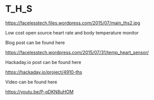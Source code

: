 # T_H_S

https://facelesstech.files.wordpress.com/2015/07/main_ths2.jpg

Low cost open source heart rate and body temperature monitor

Blog post can be found here

https://facelesstech.wordpress.com/2015/07/31/temp_heart_sensor/

Hackaday.io post can be found here 

https://hackaday.io/project/4910-ths

Video can be found here 

https://youtu.be/P-qDKN8uHOM
